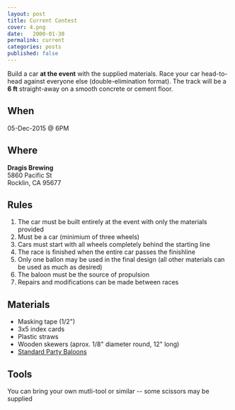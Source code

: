 ```yaml
---
layout: post
title: Current Contest
cover: 4.png
date:   2000-01-30
permalink: current
categories: posts
published: false
---
```


Build a car **at the event** with the supplied materials. Race your car head-to-head against everyone else (double-elimination format). The track will be a **6 ft** straight-away on a smooth concrete or cement floor.

## When

05-Dec-2015 @ 6PM

## Where
 
**Dragis Brewing**<br>
5860 Pacific St<br>
Rocklin, CA 95677<br>

## Rules

 1. The car must be built entirely at the event with only the materials provided
 3. Must be a car (minimium of three wheels)
 4. Cars must start with all wheels completely behind the starting line 
 5. The race is finished when the entire car passes the finishline
 6. Only one ballon may be used in the final design (all other materials can be used as much as desired)
 7. The baloon must be the source of propulsion
 8. Repairs and modifications can be made between races

## Materials

 * Masking tape (1/2")
 * 3x5 index cards
 * Plastic straws
 * Wooden skewers (aprox. 1/8" diameter round, 12" long)
 * [Standard Party Baloons](https://en.wikipedia.org/wiki/Toy_balloon#/media/File:InflatableBalloons.jpg)

## Tools

You can bring your own mutli-tool or similar -- some scissors may be supplied
